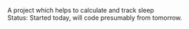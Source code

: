 A project which helps to calculate and track sleep <br />
Status: Started today, will code presumably from tomorrow.
